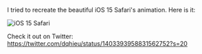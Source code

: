 I tried to recreate the beautiful iOS 15 Safari's animation. Here is it: 

![iOS 15 Safari](ios_15_safari.gif)

Check it out on Twitter: https://twitter.com/dqhieu/status/1403393958831562752?s=20